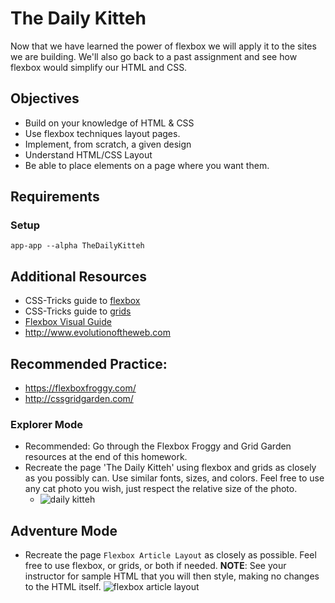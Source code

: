 # The Daily Kitteh

Now that we have learned the power of flexbox we will apply it to the sites we are building. We'll also go back to a past assignment and see how flexbox would simplify our HTML and CSS.

## Objectives

- Build on your knowledge of HTML & CSS
- Use flexbox techniques layout pages.
- Implement, from scratch, a given design
- Understand HTML/CSS Layout
- Be able to place elements on a page where you want them.

## Requirements

### Setup

```shell
app-app --alpha TheDailyKitteh
```

## Additional Resources

- CSS-Tricks guide to [flexbox](https://css-tricks.com/snippets/css/a-guide-to-flexbox/)
- CSS-Tricks guide to [grids](https://css-tricks.com/snippets/css/complete-guide-grid/)
- [Flexbox Visual Guide](https://marina-ferreira.github.io/tutorials/css/flexbox/)
- http://www.evolutionoftheweb.com

## Recommended Practice:

- https://flexboxfroggy.com/
- http://cssgridgarden.com/

### Explorer Mode

- Recommended: Go through the Flexbox Froggy and Grid Garden resources at the end of this homework.
- Recreate the page 'The Daily Kitteh' using flexbox and grids as closely as you possibly can. Use similar fonts, sizes, and colors. Feel free to use any cat photo you wish, just respect the relative size of the photo.
  - ![daily kitteh](https://raw.githubusercontent.com/suncoast-devs/handbook/master/assignments/assets/daily-kitteh.png)

## Adventure Mode

- Recreate the page `Flexbox Article Layout` as closely as possible. Feel free to use flexbox, or grids, or both if needed. **NOTE**: See your instructor for sample HTML that you will then style, making no changes to the HTML itself. ![flexbox article layout](https://raw.githubusercontent.com/suncoast-devs/handbook/master/assignments/assets/flexbox-article-layout.png)
